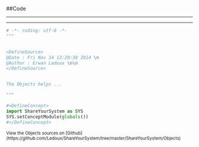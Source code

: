 
<!--
FrozenIsBool False
-->

##Code

----

<ClassDocStr>

----

```python
# -*- coding: utf-8 -*-
"""


<DefineSource>
@Date : Fri Nov 14 13:20:38 2014 \n
@Author : Erwan Ledoux \n\n
</DefineSource>


The Objects helps ...

"""

#<DefineConcept>
import ShareYourSystem as SYS
SYS.setConceptModule(globals())
#</DefineConcept>

```

<small>
View the Objects sources on [Github](https://github.com/Ledoux/ShareYourSystem/tree/master/ShareYourSystem/Objects)
</small>


